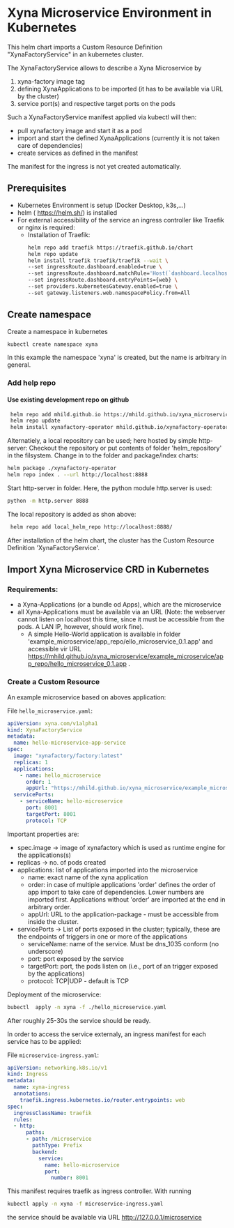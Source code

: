 # Xyna Microservice Environment in Kubernetes
This helm chart imports a Custom Resource Definition "XynaFactoryService" in an kubernetes cluster.

The XynaFactoryService allows to describe a Xyna Microservice by
1. xyna-factory image tag
2. defining XynaApplications to be imported (it has to be available via URL by the cluster)
3. service port(s) and respective target ports on the pods

Such a XynaFactoryService manifest applied via kubectl will then:
-  pull xynafactory image and start it as a pod
-  import and start the defined XynaApplications (currently it is not taken care of dependencies)
-  create services as defined in the manifest 

The manifest for the ingress is not yet created automatically.  

   
## Prerequisites
* Kubernetes Environment is setup (Docker Desktop, k3s,...)
* helm ( https://helm.sh/) is installed
* For external accessibility of the service an ingress controller like Traefik or nginx is required:
  * Installation of Traefik:
    ```bash
    helm repo add traefik https://traefik.github.io/chart
    helm repo update
    helm install traefik traefik/traefik --wait \
    --set ingressRoute.dashboard.enabled=true \
    --set ingressRoute.dashboard.matchRule='Host(`dashboard.localhost`)' \
    --set ingressRoute.dashboard.entryPoints={web} \
    --set providers.kubernetesGateway.enabled=true \
    --set gateway.listeners.web.namespacePolicy.from=All
    ```
## Create namespace
Create a namespace in kubernetes
```bash
kubectl create namespace xyna
```
In this example the namespace 'xyna' is created, but the name is arbitrary in general.

### Add help repo
#### Use existing development repo on github
```bash
 helm repo add mhild.github.io https://mhild.github.io/xyna_microservice/helm_repository/
 helm repo update
 helm install xynafactory-operator mhild.github.io/xynafactory-operator --version 0.1.1 -n xyna
```

Alternatiely, a local repository can be used; here hosted by simple http-server:
Checkout the repository or put contents of folder 'helm_repository' in the filsystem.
Change in to the folder and package/index charts:
```bash
helm package ./xynafactory-operator
helm repo index . --url http://localhost:8888
````

Start http-server in folder. Here, the python module http.server is used:
```bash
python -m http.server 8888
````

The local repository is added as shon above:
```bash
 helm repo add local_helm_repo http://localhost:8888/
````

After installation of the helm chart, the cluster has the Custom Resource Definition 'XynaFactoryService'.
## Import Xyna Microservice CRD in Kubernetes

### Requirements:
- a Xyna-Applications (or a bundle od Apps), which are the microservice
- all Xyna-Applications must be available via an URL (Note: the webserver cannot listen on localhost this time, since it must be accessible from the pods. A LAN IP, however, should work fine).
  - A simple Hello-World application is available in folder 'example_microservice/app_repo/ello_microservice_0.1.app' and accessible vir URL https://mhild.github.io/xyna_microservice/example_microservice/app_repo/hello_microservice_0.1.app .

### Create a Custom Resource

An example microservice based on aboves application:

File ```hello_microservice.yaml```:
```yaml
apiVersion: xyna.com/v1alpha1
kind: XynaFactoryService
metadata:
  name: hello-microservice-app-service
spec:
  image: "xynafactory/factory:latest"
  replicas: 1
  applications:
    - name: hello_microservice
      order: 1
      appUrl: "https://mhild.github.io/xyna_microservice/example_microservice/app_repo/hello_microservice_0.1.app"
  servicePorts:
    - serviceName: hello-microservice
      port: 8001
      targetPort: 8001
      protocol: TCP
```

Important properties are:
 - spec.image -> image of xynafactory which is used as runtime engine for the applications(s)
 - replicas -> no. of pods created
 - applications: list of applications imported into the microservice
   - name: exact name of the xyna application
   - order: in case of multiple applications 'order' defines the order of app import to take care of dependencies. Lower numbers are imported first. Applications without 'order' are imported at the end in arbitrary order.
   - appUrl: URL to the application-package - must be accessible from inside the cluster.
 - servicePorts -> List of ports exposed in the cluster; typically, these are the endpoints of triggers in one or more of the applications
   - serviceName: name of the service. Must be dns_1035 conform (no underscore) 
   - port: port exposed by the service
   - targetPort: port, the pods listen on (i.e., port of an trigger exposed by the applications)
   - protocol: TCP|UDP - default is TCP

Deployment of the microservice:
```bash
bubectl  apply -n xyna -f ./hello_microservice.yaml
```

After roughly 25-30s the service should be ready.

In order to access the service externaly, an ingress manifest for each service has to be applied:

File ```microservice-ingress.yaml```:
```yaml
apiVersion: networking.k8s.io/v1
kind: Ingress
metadata:
  name: xyna-ingress
  annotations:
    traefik.ingress.kubernetes.io/router.entrypoints: web
spec:
  ingressClassName: traefik
  rules:
  - http:
      paths:
      - path: /microservice
        pathType: Prefix
        backend:
          service:
            name: hello-microservice
            port:
              number: 8001
```

This manifest requires traefik as ingress controller. With running
```bash
kubectl apply -n xyna -f microservice-ingress.yaml
```
the service should be available via URL http://127.0.0.1/microservice